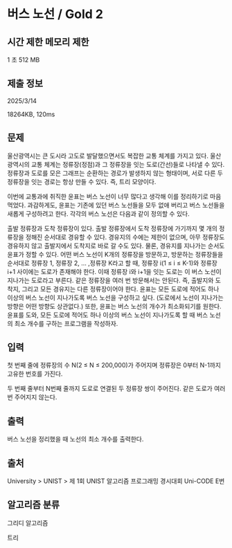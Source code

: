 # 버스 노선 / Gold 2
 
## 시간 제한	메모리 제한	
1 초	512 MB	

## 제출 정보
2025/3/14

18264KB, 120ms
## 문제
울산광역시는 큰 도시라 고도로 발달했으면서도 복잡한 교통 체계를 가지고 있다. 울산광역시의 교통 체계는 정류장(정점)과 그 정류장을 잇는 도로(간선)들로 나타낼 수 있다. 정류장과 도로를 모은 그래프는 순환하는 경로가 발생하지 않는 형태이며, 서로 다른 두 정류장을 잇는 경로는 항상 만들 수 있다. 즉, 트리 모양이다.

이번에 교통과에 취직한 윤표는 버스 노선이 너무 많다고 생각해 이를 정리하기로 마음먹었다. 과감하게도, 윤표는 기존에 있던 버스 노선들을 모두 없애 버리고 버스 노선들을 새롭게 구성하려고 한다. 각각의 버스 노선은 다음과 같이 정의할 수 있다.

출발 정류장과 도착 정류장이 있다.
출발 정류장에서 도착 정류장에 가기까지 몇 개의 정류장을 정해진 순서대로 경유할 수 있다. 경유지의 수에는 제한이 없으며, 아무 정류장도 경유하지 않고 출발지에서 도착지로 바로 갈 수도 있다. 물론, 경유지를 지나가는 순서도 윤표가 정할 수 있다.
어떤 버스 노선이 K개의 정류장을 방문하고, 방문하는 정류장들을 순서대로 정류장 1, 정류장 2, … ,정류장 K라고 할 때, 정류장 i(1 ≤ i ≤ K-1)와 정류장 i+1 사이에는 도로가 존재해야 한다. 이때 정류장 i와 i+1을 잇는 도로는 이 버스 노선이 지나가는 도로라고 부른다.
같은 정류장을 여러 번 방문해서는 안된다. 즉, 출발지와 도착지, 그리고 모든 경유지는 다른 정류장이어야 한다.
윤표는 모든 도로에 적어도 하나 이상의 버스 노선이 지나가도록 버스 노선을 구성하고 싶다. (도로에서 노선이 지나가는 방향은 어떤 방향도 상관없다.) 또한, 윤표는 버스 노선의 개수가 최소화되기를 원한다. 윤표를 도와, 모든 도로에 적어도 하나 이상의 버스 노선이 지나가도록 할 때 버스 노선의 최소 개수를 구하는 프로그램을 작성하자.

## 입력
첫 번째 줄에 정류장의 수 N(2 ≤ N ≤ 200,000)가 주어지며 정류장은 0부터 N-1까지 고유한 번호를 가진다.

두 번째 줄부터 N번째 줄까지 도로로 연결된 두 정류장 쌍이 주어진다. 같은 도로가 여러 번 주어지지 않는다.

## 출력
버스 노선을 정리했을 때 노선의 최소 개수를 출력한다.

## 출처
University > UNIST > 제 1회 UNIST 알고리즘 프로그래밍 경시대회 Uni-CODE E번

## 알고리즘 분류

그리디 알고리즘

트리

